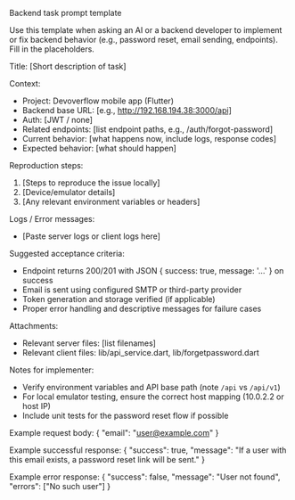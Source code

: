 Backend task prompt template

Use this template when asking an AI or a backend developer to implement or fix backend behavior (e.g., password reset, email sending, endpoints). Fill in the placeholders.

Title: [Short description of task]

Context:
- Project: Devoverflow mobile app (Flutter)
- Backend base URL: [e.g., http://192.168.194.38:3000/api]
- Auth: [JWT / none]
- Related endpoints: [list endpoint paths, e.g., /auth/forgot-password]
- Current behavior: [what happens now, include logs, response codes]
- Expected behavior: [what should happen]

Reproduction steps:
1. [Steps to reproduce the issue locally]
2. [Device/emulator details]
3. [Any relevant environment variables or headers]

Logs / Error messages:
- [Paste server logs or client logs here]

Suggested acceptance criteria:
- Endpoint returns 200/201 with JSON { success: true, message: '...' } on success
- Email is sent using configured SMTP or third-party provider
- Token generation and storage verified (if applicable)
- Proper error handling and descriptive messages for failure cases

Attachments:
- Relevant server files: [list filenames]
- Relevant client files: lib/api_service.dart, lib/forgetpassword.dart

Notes for implementer:
- Verify environment variables and API base path (note `/api` vs `/api/v1`)
- For local emulator testing, ensure the correct host mapping (10.0.2.2 or host IP)
- Include unit tests for the password reset flow if possible

Example request body:
{
  "email": "user@example.com"
}

Example successful response:
{
  "success": true,
  "message": "If a user with this email exists, a password reset link will be sent."
}

Example error response:
{
  "success": false,
  "message": "User not found",
  "errors": ["No such user"]
}
